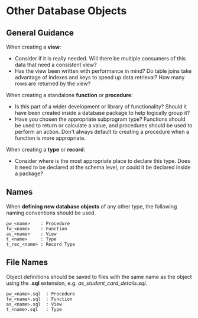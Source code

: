 # Other Database Objects 

## General Guidance

When creating a **view**:

* Consider if it is really needed. Will there be multiple consumers of this data that need a consistent view?
* Has the view been written with performance in mind? Do table joins take advantage of indexes and keys to speed up data retrieval? How many rows are returned by the view?

When creating a standalone **function** or **procedure**:

* Is this part of a wider development or library of functionality? Should it have been created inside a database package to help logically group it?
* Have you chosen the appropriate subprogram type? Functions should be used to return or calculate a value, and procedures should be used to perform an action. Don't always default to creating a procedure when a function is more appropriate. 

When creating a **type** or **record**:

* Consider where is the most appropriate place to declare this type. Does it need to be declared at the schema level,  or could it be declared inside a package?

## Names

When **defining new database objects** of any other type, the following naming conventions should be used.  

```
pw_<name>    : Procedure
fw_<name>    : Function
as_<name>    : View
t_<name>     : Type
t_rec_<name> : Record Type
```

## File Names
  
Object definitions should be saved to files with the same name as the object using the **.sql** extension, e.g. *as_student_card_details.sql*. 

```
pw_<name>.sql  : Procedure
fw_<name>.sql  : Function
as_<name>.sql  : View
t_<name>.sql   : Type
```
